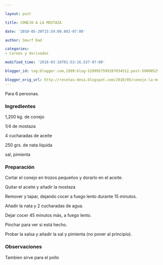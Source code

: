 ```yaml
---

layout: post

title: CONEJO A LA MOSTAZA

date: '2010-05-20T15:59:00.002-07:00'

author: Smurf Dad

categories:
- Carnes y derivados

modified_time: '2016-03-16T01:53:16.537-07:00'

blogger_id: tag:blogger.com,1999:blog-5299957599287034512.post-5900852959572861570

blogger_orig_url: http://recetas-desa.blogspot.com/2010/05/conejo-la-mostaza.html
---
```


Para 6 personas.

<h3>Ingredientes</h3>

1,200  kg. de conejo

1/4 de mostaza

4 cucharadas de aceite

250 grs. de nata líquida

sal, pimienta

<h3>Preparación</h3>

Cortar el conejo en trozos pequeños y dorarlo en el aceite.

Quitar el aceite y añadir la mostaza

Remover y tapar, dejando cocer a fuego lento durante 15 minutos.

Añadir la nata y 2 cucharadas de agua.

Dejar cocer 45 minutos más, a fuego lento.

Pinchar para ver si está hecho.

Probar la salsa y añadir la sal y pimienta (no poner al principio).

<h3>Observaciones</h3>

Tambien sirve para el pollo

